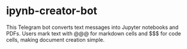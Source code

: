 # ipynb-creator-bot
 This Telegram bot converts text messages into Jupyter notebooks and PDFs. Users mark text with @@@ for markdown cells and $$$ for code cells, making document creation simple.
